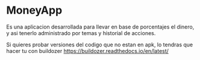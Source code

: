 # MoneyApp
Es una aplicacion desarrollada para llevar en base de porcentajes el dinero, y asi tenerlo administrado por temas y historial de acciones.

Si quieres probar versiones del codigo que no estan en apk, lo tendras que hacer tu con buildozer
https://buildozer.readthedocs.io/en/latest/
